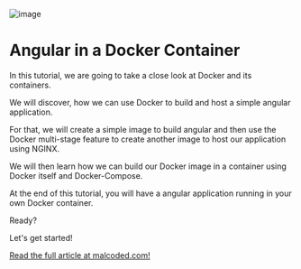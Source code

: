![image](https://malcoded.com/api/v1/48238e83-87dd-4b4f-be48-26ea7c89e8e7/asset/angular-docker.webp/png)
# Angular in a Docker Container
In this tutorial, we are going to take a close look at Docker and its containers.

We will discover, how we can use Docker to build and host a simple angular application.

For that, we will create a simple image to build angular and then use the Docker multi-stage feature to create another image to host our application using NGINX.

We will then learn how we can build our Docker image in a container using Docker itself and Docker-Compose.

At the end of this tutorial, you will have a angular application running in your own Docker container.

Ready? 

Let's get started!

[Read the full  article at malcoded.com!](https://malcoded.com/posts/angular-docker)
